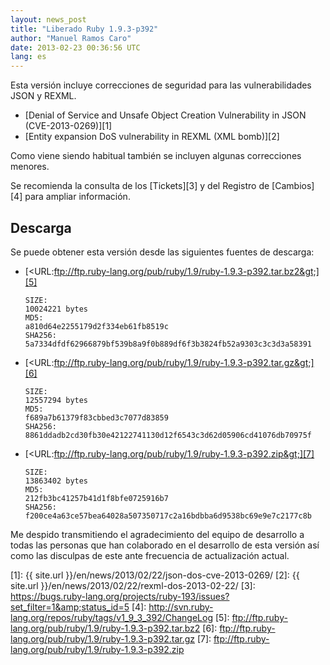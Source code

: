 ```yaml
---
layout: news_post
title: "Liberado Ruby 1.9.3-p392"
author: "Manuel Ramos Caro"
date: 2013-02-23 00:36:56 UTC
lang: es
---
```


Esta versión incluye correcciones de seguridad para las vulnerabilidades
JSON y REXML.

* [Denial of Service and Unsafe Object Creation Vulnerability in JSON
  (CVE-2013-0269)][1]
* [Entity expansion DoS vulnerability in REXML (XML bomb)][2]

Como viene siendo habitual también se incluyen algunas correcciones
menores.

Se recomienda la consulta de los [Tickets][3] y del Registro de
[Cambios][4] para ampliar información.

## Descarga

Se puede obtener esta versión desde las siguientes fuentes de descarga:

* [&lt;URL:ftp://ftp.ruby-lang.org/pub/ruby/1.9/ruby-1.9.3-p392.tar.bz2&gt;][5]

      SIZE:
      10024221 bytes
      MD5:
      a810d64e2255179d2f334eb61fb8519c
      SHA256: 
      5a7334dfdf62966879bf539b8a9f0b889df6f3b3824fb52a9303c3c3d3a58391

* [&lt;URL:ftp://ftp.ruby-lang.org/pub/ruby/1.9/ruby-1.9.3-p392.tar.gz&gt;][6]

      SIZE:
      12557294 bytes
      MD5:
      f689a7b61379f83cbbed3c7077d83859
      SHA256: 
      8861ddadb2cd30fb30e42122741130d12f6543c3d62d05906cd41076db70975f

* [&lt;URL:ftp://ftp.ruby-lang.org/pub/ruby/1.9/ruby-1.9.3-p392.zip&gt;][7]

      SIZE:
      13863402 bytes
      MD5:
      212fb3bc41257b41d1f8bfe0725916b7
      SHA256:
      f200ce4a63ce57bea64028a507350717c2a16bdbba6d9538bc69e9e7c2177c8b

Me despido transmitiendo el agradecimiento del equipo de desarrollo a
todas las personas que han colaborado en el desarrollo de esta versión
así como las disculpas de este ante frecuencia de actualización actual.



[1]: {{ site.url }}/en/news/2013/02/22/json-dos-cve-2013-0269/
[2]: {{ site.url }}/en/news/2013/02/22/rexml-dos-2013-02-22/
[3]: https://bugs.ruby-lang.org/projects/ruby-193/issues?set_filter=1&amp;status_id=5
[4]: http://svn.ruby-lang.org/repos/ruby/tags/v1_9_3_392/ChangeLog
[5]: ftp://ftp.ruby-lang.org/pub/ruby/1.9/ruby-1.9.3-p392.tar.bz2
[6]: ftp://ftp.ruby-lang.org/pub/ruby/1.9/ruby-1.9.3-p392.tar.gz
[7]: ftp://ftp.ruby-lang.org/pub/ruby/1.9/ruby-1.9.3-p392.zip
